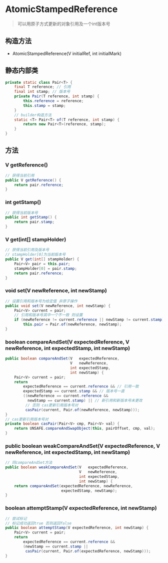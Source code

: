 # AtomicStampedReference
> 可以用原子方式更新的对象引用及一个int版本号

## 构造方法
- AtomicStampedReference(V initialRef, int initialMark)  

## 静态内部类
```java
private static class Pair<T> {
    final T reference; // 引用
    final int stamp; // 版本号
    private Pair(T reference, int stamp) {
        this.reference = reference;
        this.stamp = stamp;
    }
    // builder构造方法
    static <T> Pair<T> of(T reference, int stamp) {
        return new Pair<T>(reference, stamp);
    }
}
```

## 方法
### V getReference()
```java
// 获得当前引用
public V getReference() {
    return pair.reference;
}
```

### int getStamp()
```java
// 获得当前版本号
public int getStamp() {
    return pair.stamp;
}
```

### V get(int[] stampHolder)
```java
// 获得当前引用及版本号
// stampHolder[0]为当前版本号
public V get(int[] stampHolder) {
    Pair<V> pair = this.pair;
    stampHolder[0] = pair.stamp;
    return pair.reference;
}
```

### void set(V newReference, int newStamp)
```java
// 设置引用和版本号为给定值 非原子操作
public void set(V newReference, int newStamp) {
    Pair<V> current = pair;
    // 引用和版本号其中一个不一致 则设置
    if (newReference != current.reference || newStamp != current.stamp)
        this.pair = Pair.of(newReference, newStamp);
}
```

### boolean compareAndSet(V expectedReference, V newReference, int expectedStamp, int newStamp)
```java
public boolean compareAndSet(V   expectedReference,
                             V   newReference,
                             int expectedStamp,
                             int newStamp) {
    Pair<V> current = pair;
    return
        expectedReference == current.reference && // 引用一致
        expectedStamp == current.stamp && // 版本号一直
        ((newReference == current.reference && 
          newStamp == current.stamp) || // 新引用和新版本号未更改
         // 否则 cas更新引用版本号对
         casPair(current, Pair.of(newReference, newStamp)));
}
// cas更新引用版本号对
private boolean casPair(Pair<V> cmp, Pair<V> val) {
    return UNSAFE.compareAndSwapObject(this, pairOffset, cmp, val);
}
```

###  public boolean weakCompareAndSet(V expectedReference, V newReference, int expectedStamp, int newStamp)
```java
// 同compareAndSet方法
public boolean weakCompareAndSet(V   expectedReference,
                                 V   newReference,
                                 int expectedStamp,
                                 int newStamp) {
    return compareAndSet(expectedReference, newReference,
                         expectedStamp, newStamp);
}
```

### boolean attemptStamp(V expectedReference, int newStamp)
```java
// 尝试标记
// 标记成功返回true 否则返回false
public boolean attemptStamp(V expectedReference, int newStamp) {
    Pair<V> current = pair;
    return
        expectedReference == current.reference &&
        (newStamp == current.stamp ||
         casPair(current, Pair.of(expectedReference, newStamp)));
}
```
